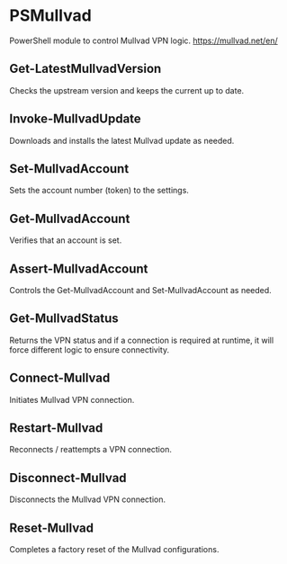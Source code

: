 # PSMullvad
PowerShell module to control Mullvad VPN logic. 
https://mullvad.net/en/

## Get-LatestMullvadVersion
Checks the upstream version and keeps the current up to date. 

## Invoke-MullvadUpdate 
Downloads and installs the latest Mullvad update as needed. 

## Set-MullvadAccount
Sets the account number (token) to the settings.

## Get-MullvadAccount 
Verifies that an account is set. 

## Assert-MullvadAccount
Controls the Get-MullvadAccount and Set-MullvadAccount as needed. 

## Get-MullvadStatus
Returns the VPN status and if a connection is required at runtime, it will force different logic to ensure connectivity. 

## Connect-Mullvad
Initiates Mullvad VPN connection.

## Restart-Mullvad 
Reconnects / reattempts a VPN connection.

## Disconnect-Mullvad
Disconnects the Mullvad VPN connection.

## Reset-Mullvad
Completes a factory reset of the Mullvad configurations. 
